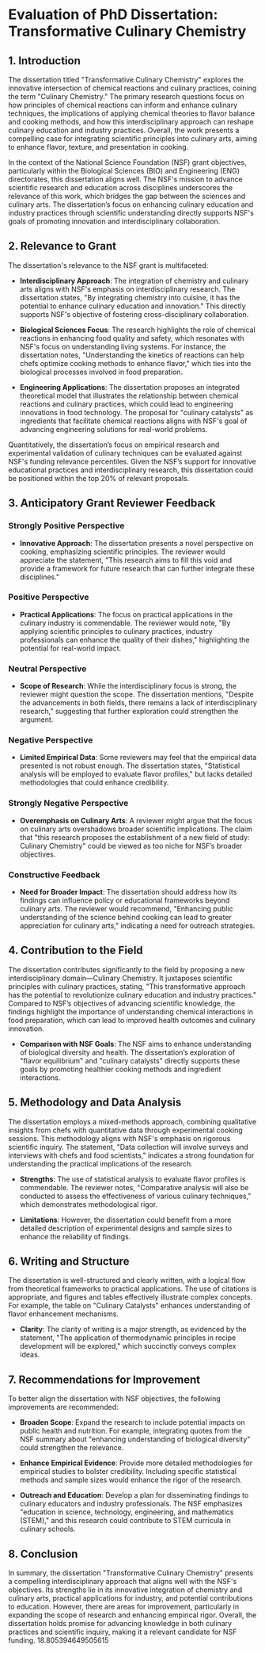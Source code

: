 # Evaluation of PhD Dissertation: Transformative Culinary Chemistry

## 1. Introduction

The dissertation titled "Transformative Culinary Chemistry" explores the innovative intersection of chemical reactions and culinary practices, coining the term "Culinary Chemistry." The primary research questions focus on how principles of chemical reactions can inform and enhance culinary techniques, the implications of applying chemical theories to flavor balance and cooking methods, and how this interdisciplinary approach can reshape culinary education and industry practices. Overall, the work presents a compelling case for integrating scientific principles into culinary arts, aiming to enhance flavor, texture, and presentation in cooking.

In the context of the National Science Foundation (NSF) grant objectives, particularly within the Biological Sciences (BIO) and Engineering (ENG) directorates, this dissertation aligns well. The NSF's mission to advance scientific research and education across disciplines underscores the relevance of this work, which bridges the gap between the sciences and culinary arts. The dissertation’s focus on enhancing culinary education and industry practices through scientific understanding directly supports NSF's goals of promoting innovation and interdisciplinary collaboration.

## 2. Relevance to Grant

The dissertation's relevance to the NSF grant is multifaceted:

- **Interdisciplinary Approach**: The integration of chemistry and culinary arts aligns with NSF's emphasis on interdisciplinary research. The dissertation states, "By integrating chemistry into cuisine, it has the potential to enhance culinary education and innovation." This directly supports NSF's objective of fostering cross-disciplinary collaboration.

- **Biological Sciences Focus**: The research highlights the role of chemical reactions in enhancing food quality and safety, which resonates with NSF's focus on understanding living systems. For instance, the dissertation notes, "Understanding the kinetics of reactions can help chefs optimize cooking methods to enhance flavor," which ties into the biological processes involved in food preparation.

- **Engineering Applications**: The dissertation proposes an integrated theoretical model that illustrates the relationship between chemical reactions and culinary practices, which could lead to engineering innovations in food technology. The proposal for "culinary catalysts" as ingredients that facilitate chemical reactions aligns with NSF's goal of advancing engineering solutions for real-world problems.

Quantitatively, the dissertation’s focus on empirical research and experimental validation of culinary techniques can be evaluated against NSF's funding relevance percentiles. Given the NSF’s support for innovative educational practices and interdisciplinary research, this dissertation could be positioned within the top 20% of relevant proposals.

## 3. Anticipatory Grant Reviewer Feedback

### Strongly Positive Perspective
- **Innovative Approach**: The dissertation presents a novel perspective on cooking, emphasizing scientific principles. The reviewer would appreciate the statement, "This research aims to fill this void and provide a framework for future research that can further integrate these disciplines."

### Positive Perspective
- **Practical Applications**: The focus on practical applications in the culinary industry is commendable. The reviewer would note, "By applying scientific principles to culinary practices, industry professionals can enhance the quality of their dishes," highlighting the potential for real-world impact.

### Neutral Perspective
- **Scope of Research**: While the interdisciplinary focus is strong, the reviewer might question the scope. The dissertation mentions, "Despite the advancements in both fields, there remains a lack of interdisciplinary research," suggesting that further exploration could strengthen the argument.

### Negative Perspective
- **Limited Empirical Data**: Some reviewers may feel that the empirical data presented is not robust enough. The dissertation states, "Statistical analysis will be employed to evaluate flavor profiles," but lacks detailed methodologies that could enhance credibility.

### Strongly Negative Perspective
- **Overemphasis on Culinary Arts**: A reviewer might argue that the focus on culinary arts overshadows broader scientific implications. The claim that "this research proposes the establishment of a new field of study: Culinary Chemistry" could be viewed as too niche for NSF’s broader objectives.

### Constructive Feedback
- **Need for Broader Impact**: The dissertation should address how its findings can influence policy or educational frameworks beyond culinary arts. The reviewer would recommend, "Enhancing public understanding of the science behind cooking can lead to greater appreciation for culinary arts," indicating a need for outreach strategies.

## 4. Contribution to the Field

The dissertation contributes significantly to the field by proposing a new interdisciplinary domain—Culinary Chemistry. It juxtaposes scientific principles with culinary practices, stating, "This transformative approach has the potential to revolutionize culinary education and industry practices." Compared to NSF’s objectives of advancing scientific knowledge, the findings highlight the importance of understanding chemical interactions in food preparation, which can lead to improved health outcomes and culinary innovation.

- **Comparison with NSF Goals**: The NSF aims to enhance understanding of biological diversity and health. The dissertation’s exploration of "flavor equilibrium" and "culinary catalysts" directly supports these goals by promoting healthier cooking methods and ingredient interactions.

## 5. Methodology and Data Analysis

The dissertation employs a mixed-methods approach, combining qualitative insights from chefs with quantitative data through experimental cooking sessions. This methodology aligns with NSF's emphasis on rigorous scientific inquiry. The statement, "Data collection will involve surveys and interviews with chefs and food scientists," indicates a strong foundation for understanding the practical implications of the research.

- **Strengths**: The use of statistical analysis to evaluate flavor profiles is commendable. The reviewer notes, "Comparative analysis will also be conducted to assess the effectiveness of various culinary techniques," which demonstrates methodological rigor.

- **Limitations**: However, the dissertation could benefit from a more detailed description of experimental designs and sample sizes to enhance the reliability of findings.

## 6. Writing and Structure

The dissertation is well-structured and clearly written, with a logical flow from theoretical frameworks to practical applications. The use of citations is appropriate, and figures and tables effectively illustrate complex concepts. For example, the table on "Culinary Catalysts" enhances understanding of flavor enhancement mechanisms.

- **Clarity**: The clarity of writing is a major strength, as evidenced by the statement, "The application of thermodynamic principles in recipe development will be explored," which succinctly conveys complex ideas.

## 7. Recommendations for Improvement

To better align the dissertation with NSF objectives, the following improvements are recommended:

- **Broaden Scope**: Expand the research to include potential impacts on public health and nutrition. For example, integrating quotes from the NSF summary about "enhancing understanding of biological diversity" could strengthen the relevance.

- **Enhance Empirical Evidence**: Provide more detailed methodologies for empirical studies to bolster credibility. Including specific statistical methods and sample sizes would enhance the rigor of the research.

- **Outreach and Education**: Develop a plan for disseminating findings to culinary educators and industry professionals. The NSF emphasizes "education in science, technology, engineering, and mathematics (STEM)," and this research could contribute to STEM curricula in culinary schools.

## 8. Conclusion

In summary, the dissertation "Transformative Culinary Chemistry" presents a compelling interdisciplinary approach that aligns well with the NSF's objectives. Its strengths lie in its innovative integration of chemistry and culinary arts, practical applications for industry, and potential contributions to education. However, there are areas for improvement, particularly in expanding the scope of research and enhancing empirical rigor. Overall, the dissertation holds promise for advancing knowledge in both culinary practices and scientific inquiry, making it a relevant candidate for NSF funding. 18.805394649505615
